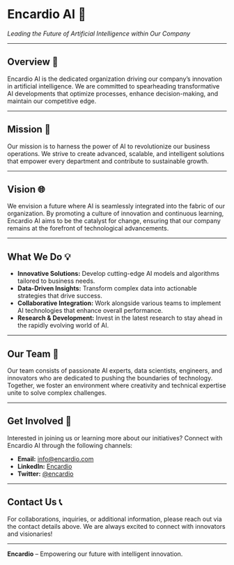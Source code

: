 # Encardio AI 🚀
*Leading the Future of Artificial Intelligence within Our Company*

---

## Overview 🤖
Encardio AI is the dedicated organization driving our company’s innovation in artificial intelligence. We are committed to spearheading transformative AI developments that optimize processes, enhance decision-making, and maintain our competitive edge.

---

## Mission 🎯
Our mission is to harness the power of AI to revolutionize our business operations. We strive to create advanced, scalable, and intelligent solutions that empower every department and contribute to sustainable growth.

---

## Vision 🌐
We envision a future where AI is seamlessly integrated into the fabric of our organization. By promoting a culture of innovation and continuous learning, Encardio AI aims to be the catalyst for change, ensuring that our company remains at the forefront of technological advancements.

---

## What We Do 💡
- **Innovative Solutions:** Develop cutting-edge AI models and algorithms tailored to business needs.
- **Data-Driven Insights:** Transform complex data into actionable strategies that drive success.
- **Collaborative Integration:** Work alongside various teams to implement AI technologies that enhance overall performance.
- **Research & Development:** Invest in the latest research to stay ahead in the rapidly evolving world of AI.

---

## Our Team 👥
Our team consists of passionate AI experts, data scientists, engineers, and innovators who are dedicated to pushing the boundaries of technology. Together, we foster an environment where creativity and technical expertise unite to solve complex challenges.

---

## Get Involved 🔗
Interested in joining us or learning more about our initiatives? Connect with Encardio AI through the following channels:
- **Email:** [info@encardio.com](mailto:contact@encardio.ai)
- **LinkedIn:** [Encardio](https://www.linkedin.com/company/encardiorite)
- **Twitter:** [@encardio](https://x.com/encardio_rite)

---

## Contact Us 📞
For collaborations, inquiries, or additional information, please reach out via the contact details above. We are always excited to connect with innovators and visionaries!

---

**Encardio** – Empowering our future with intelligent innovation.
